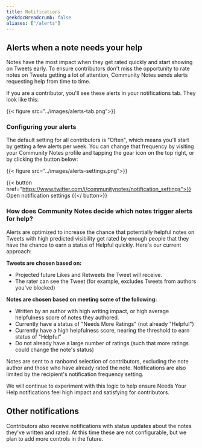 ```yaml
---
title: Notifications
geekdocBreadcrumb: false
aliases: ["/alerts"]
---
```


## Alerts when a note needs your help

Notes have the most impact when they get rated quickly and start showing on Tweets early. To ensure contributors don't miss the opportunity to rate notes on Tweets getting a lot of attention, Community Notes sends alerts requesting help from time to time.

If you are a contributor, you'll see these alerts in your notifications tab. They look like this:

{{< figure src="../images/alerts-tab.png">}}

### Configuring your alerts

The default setting for all contributors is "Often", which means you'll start by getting a few alerts per week. You can change that frequency by visiting your Community Notes profile and tapping the gear icon on the top right, or by clicking the button below:

{{< figure src="../images/alerts-settings.png">}}

{{< button href="https://www.twitter.com/i/communitynotes/notification_settings">}} Open notification settings {{</ button>}}

### How does Community Notes decide which notes trigger alerts for help?

Alerts are optimized to increase the chance that potentially helpful notes on Tweets with high predicted visibility get rated by enough people that they have the chance to earn a status of Helpful quickly. Here's our current approach:

**Tweets are chosen based on:**

- Projected future Likes and Retweets the Tweet will receive.
- The rater can see the Tweet (for example, excludes Tweets from authors you've blocked)

**Notes are chosen based on meeting some of the following:**

- Written by an author with high writing impact, or high average helpfulness score of notes they authored.
- Currently have a status of "Needs More Ratings" (not already "Helpful")
- Currently have a high helpfulness score, nearing the threshold to earn status of "Helpful"
- Do not already have a large number of ratings (such that more ratings could change the note's status)

Notes are sent to a ranbomd selection of contributors, excluding the note author and those who have already rated the note. Notifications are also limited by the recipient's notification frequency setting.

We will continue to experiment with this logic to help ensure Needs Your Help notifications feel high impact and satisfying for contributors.

## Other notifications

Contributors also receive notifications with status updates about the notes they've written and rated. At this time these are not configurable, but we plan to add more controls in the future.
